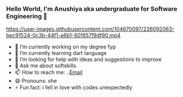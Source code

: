### Hello World, I'm Anushiya aka undergraduate for Software Engineering 👋


https://user-images.githubusercontent.com/104670097/226092063-bec91524-0c3b-44f1-a6b1-92f857f9df90.mp4


<!--
**anushiyairru/anushiyairru** is a ✨ _special_ ✨ repository because its `README.md` (this file) appears on your GitHub profile.

Here are some ideas to get you started:
-->
- 🔭 I’m currently working on my degree fyp
- 🌱 I’m currently learning dart language
- 🤔 I’m looking for help with ideas and suggestions to improve
- 💬 Ask me about softskills 
- 📫 How to reach me: ..[Email](anushiyairrulappen@yahoo.com)
- 😄 Pronouns: she
- ⚡ Fun fact: i fell in love with codes unexpectedly

